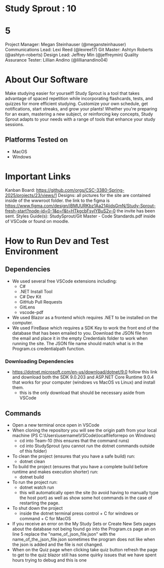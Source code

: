 # Study Sprout : 10
# 5
Project Manager: Megan Steinhauser (@megansteinhauser)
Communications Lead: Lexi Reed (@lexree17)
Git Master: Ashtyn Roberts (@ashtyn-roberts)
Design Lead: Jeffrey Min (@jeffreymin)
Quality Assurance Tester: Lillian Andino (@lillianandino04)

# About Our Software
Make studying easier for yourself! Study Sprout is a tool that takes advantage of spaced repetition while incorporating flashcards, tests, and quizzes for more efficient studying. Customize your own schedule, get notifications, start streaks, and grow your plants! Whether you're preparing for an exam, mastering a new subject, or reinforcing key concepts, Study Sprout adapts to your needs with a range of tools that enhance your study sessions.

## Platforms Tested on
- MacOS
- Windows

# Important Links
Kanban Board: https://github.com/orgs/CSC-3380-Spring-2025/projects/23/views/1
Designs: all pictures for the site are contained inside of the wwwroot folder. the link to the figma is https://www.figma.com/design/jBMUURKbz1Aa214jjdsGmN/Study-Sprout-fresh-start?node-id=0-1&p=f&t=HTkgcbFsyIYBuS2v-0 the invite has been sent.
Styles Guide(s): StudySprout/Git Master - Code Standards.pdf inside of VSCode or found on moodle. 

# How to Run Dev and Test Environment

## Dependencies
- We used several free VSCode extensions including:
	- C#
	- .NET Install Tool
	- C# Dev Kit
	- GitHub Pull Requests
	- GitLens
	- vscode-pdf
- We used Blazor as a frontend which requires .NET to be installed on the computer. 
- We used FireBase which requires a SDK Key to work the front end of the database that has been emailed to you. Download the JSON file from the email and place it in the empty Credentials folder to work when running the site. The JSON file name should match what is in the Program.cs credentialpath function.

### Downloading Dependencies
- https://dotnet.microsoft.com/en-us/download/dotnet/9.0 follow this link and download both the SDK 9.0.203 and ASP.NET Core Runtime 9.0.4 that works for your computer (windows vs MacOS vs Linux) and install them. 
	- this is the only download that should be necessary aside from VSCode 

## Commands
- Open a new terminal once open in VSCode
- When cloning the repository you will see the origin path from your local machine (PS C:\Users\username\VSCode\localfileforrepo on Windows)
	- cd into Team-10 (this ensures that the command runs)
	- cd into StudySprout (you cannot run the dotnet commands outside of this folder)
- To clean the project (ensures that you have a safe build) run:
	- dotnet clean 
- To build the project (ensures that you have a complete build before runtime and makes execution shorter) run:
	- dotnet build 
- To run the project run: 
	- dotnet watch run
	- this will automatically open the site (to avoid having to manually type the host port) as well as show some hot commands in the case of restarting the page. 
- To shut down the project 
	- inside the dotnet terminal press control + C for windows or command + C for MacOS
- If you receive an error on the My Study Sets or Create New Sets pages about the database not being found go into the Program.cs page an on line 5 replace the 
"name_of_json_file.json" with the name_of_the_json_file.json sometimes the program does not like when the json is added and the file is not changed. 
- When on the Quiz page when clicking take quiz button refresh the page to get to the quiz blazor still has some quirky issues that we have spent hours trying to debug and this is one 

